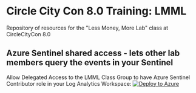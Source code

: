 # Circle City Con 8.0 Training: LMML
Repository of resources for the "Less Money, More Lab" class at CircleCityCon 8.0


## Azure Sentinel shared access - lets other lab members query the events in your Sentinel
Allow Delegated Access to the LMML Class Group to have Azure Sentinel Contributor role in your Log Analytics Workspace:
[![Deploy to Azure](https://aka.ms/deploytoazurebutton)](https://portal.azure.com/#create/Microsoft.Template/uri/https%3A%2F%2Fraw.githubusercontent.com%2F4Nzic-fiddler%2FLMML%2Fmain%2FAzureLighthouseARM-BD-APO.json)
